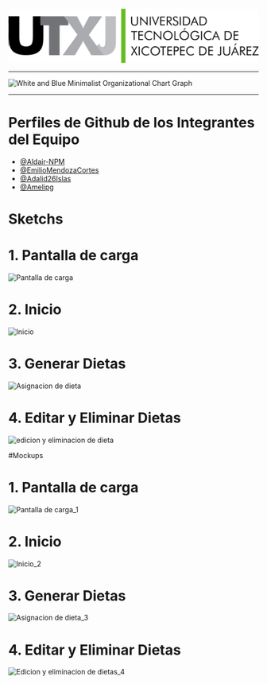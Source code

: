 <p align="center">
  <img src="https://github.com/adalid2608/MockUps_Nutricion/blob/master/img/Logo_UTXJ.png?raw=true" alt="Logotipo de la Universidad Tecnológica de Xicotepec de Juárez"/>
</p>

***
![White and Blue Minimalist Organizational Chart Graph](https://github.com/user-attachments/assets/c8fcd181-3135-4d69-8828-7f2af1301870)



***

# Perfiles de Github de los Integrantes del Equipo
- [@Aldair-NPM](https://www.github.com/Aldair-NPM)
- [@EmilioMendozaCortes](https://www.github.com/EmilioMendozaCortes)
- [@Adalid26Islas](https://www.github.com/Adalid26Islas)
- [@Amelipg](https://www.github.com/Amelipg)

# Sketchs
# 1. Pantalla de carga
![Pantalla de carga](https://github.com/user-attachments/assets/cb67db89-8e83-4d1d-b856-93cfff24c92a)

# 2. Inicio
![Inicio](https://github.com/user-attachments/assets/5c221218-5d70-406b-9e36-91bb6c0cc731)

# 3. Generar Dietas
![Asignacion de dieta](https://github.com/user-attachments/assets/6faef074-98d6-4981-bfc3-5f3c207dada8)

# 4. Editar y Eliminar Dietas
![edicion y eliminacion de dieta](https://github.com/user-attachments/assets/de79fae6-ace7-4468-a0ef-0a2a8c64a1ce)

#Mockups
# 1. Pantalla de carga
![Pantalla de carga_1](https://github.com/user-attachments/assets/b1cb870b-fa1f-4abb-b31c-e3d0020b2bd6)
# 2. Inicio
![Inicio_2](https://github.com/user-attachments/assets/a960ef27-7c77-49fd-829a-8fb0b4b79e17)
# 3. Generar Dietas
![Asignacion de dieta_3](https://github.com/user-attachments/assets/a300c00c-193a-4113-b317-efaa946ac9a9)
# 4. Editar y Eliminar Dietas
![Edicion y eliminacion de dietas_4](https://github.com/user-attachments/assets/a938e1ea-cffe-423c-a801-62a02d916757)



